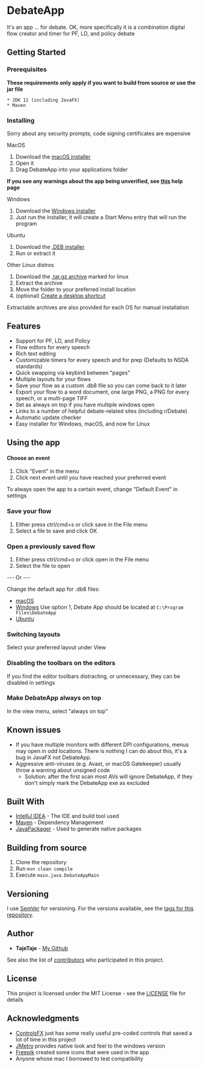 # DebateApp

It's an app ... for debate. OK, more specifically it is a combination digital flow creator and timer for PF, LD, and policy debate

## Getting Started

### Prerequisites

**These requirements only apply if you want to build from source or use the jar file**

```
* JDK 11 (including JavaFX)
* Maven
```

### Installing
Sorry about any security prompts, code signing certificates are expensive

MacOS
1. Download the [macOS installer](https://github.com/tajetaje/DebateApp/releases/latest)
2. Open it
3. Drag DebateApp into your applications folder

**If you see any warnings about the app being unverified, see [this](https://support.apple.com/guide/mac-help/open-a-mac-app-from-an-unidentified-developer-mh40616/mac) help page**

Windows
1. Download the [Windows installer](https://github.com/tajetaje/DebateApp/releases/latest)
2. Just run the installer, it will create a Start Menu entry that will run the program

Ubuntu
1. Download the [.DEB installer](https://github.com/tajetaje/DebateApp/releases/latest)
2. Run or extract it

Other Linux distros
1. Download the [.tar.gz archive](https://github.com/tajetaje/DebateApp/releases/latest) marked for linux
2. Extract the archive
3. Move the folder to your preferred install location
4. (optional) [Create a desktop shortcut](https://www.maketecheasier.com/create-desktop-file-linux/)


Extractable archives are also provided for each OS for manual installation

## Features
* Support for PF, LD, and Policy
* Flow editors for every speech
* Rich text editing
* Customizable timers for every speech and for prep (Defaults to NSDA standards)
* Quick swapping via keybind between "pages"
* Multiple layouts for your flows
* Save your flow as a custom .db8 file so you can come back to it later
* Export your flow to a word document, one large PNG, a PNG for every speech, or a multi-page TIFF
* Set as always on top if you have multiple windows open
* Links to a number of helpful debate-related sites (including r/Debate)
* Automatic update checker
* Easy installer for Windows, macOS, and now for Linux

## Using the app
#### Choose an event
1. Click "Event" in the menu
2. Click next event until you have reached your preferred event

To always open the app to a certain event, change "Default Event" in settings

### Save your flow
1. Either press ctrl/cmd+s or click save in the File menu
2. Select a file to save and click OK

### Open a previously saved flow
1. Either press ctrl/cmd+o or click open in the File menu
2. Select the file to open

--- Or ---

Change the default app for .db8 files:

- [macOS](https://www.macworld.com/article/3286190/change-default-app-macos.html)
- [Windows](https://www.hongkiat.com/blog/change-default-apps-windows-10/) Use option 1, Debate App should be located at `C:\Program Files\DebateApp`
- [Ubuntu](https://help.ubuntu.com/stable/ubuntu-help/files-open.html.en)

### Switching layouts
Select your preferred layout under View 

### Disabling the toolbars on the editors
If you find the editor toolbars distracting, or unnecessary, they can be disabled in settings

### Make DebateApp always on top
In the view menu, select "always on top"

## Known issues
 * If you have multiple monitors with different DPI configurations, menus may open in odd locations. There is nothing I can do about this, it's a bug in JavaFX not DebateApp.
 * Aggressive anti-viruses (e.g. Avast, or macOS Gatekeeper) usually throw a warning about unsigned code
    * Solution: after the first scan most AVs will ignore DebateApp, if they don't simply mark the DebateApp exe as excluded

## Built With

* [IntelliJ IDEA](https://www.jetbrains.com/idea/) - The IDE and build tool used
* [Maven](https://maven.apache.org/) - Dependency Management
* [JavaPackager](https://github.com/fvarrui/JavaPackager) - Used to generate native packages

## Building from source

1. Clone the repository
2. Run `mvn clean compile`
3. Execute `main.java.DebateAppMain`

## Versioning

I use [SemVer](http://semver.org/) for versioning. For the versions available, see the [tags for this repository](https://github.com/tajetaje/DebateApp/tags). 

## Author

* **TajeTaje** - [My Github](https://github.com/tajetaje)

See also the list of [contributors](https://github.com/your/project/contributors) who participated in this project.

## License

This project is licensed under the MIT License - see the [LICENSE](LICENSE) file for details

## Acknowledgments

* [ControlsFX](https://github.com/controlsfx/controlsfx) just has some really useful pre-coded controls that saved a lot of time in this project
* [JMetro](https://www.pixelduke.com/java-javafx-theme-jmetro/) provides native look and feel to the windows version
* [Freepik](https://www.flaticon.com/authors/freepik) created some icons that were used in the app
* Anyone whose mac I borrowed to test compatibility